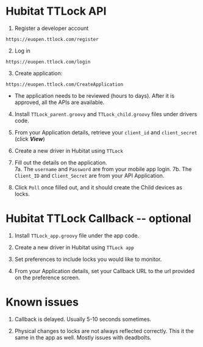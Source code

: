 # Hubitat TTLock API

1. Register a developer account
```
https://euopen.ttlock.com/register
```

2. Log in 
```
https://euopen.ttlock.com/login
```

3. Create application:
```
https://euopen.ttlock.com/CreateApplication
```
- The application needs to be reviewed (hours to days). After it is approved, all the APIs are available.

4. Install `TTLock_parent.groovy` and `TTLock_child.groovy` files under drivers code.

5. From your Application details, retrieve your `client_id` and `client_secret` (click ***View***)

6. Create a new driver in Hubitat using `TTLock`

7. Fill out the details on the application.  
7a. The `username` and `Password` are from your mobile app login.
7b. The `Client_ID` and `Client_Secret` are from your API Application.

8. Click `Poll` once filled out, and it should create the Child devices as locks.


# Hubitat TTLock Callback -- optional
1. Install `TTLock_app.groovy` file under the app code.

2. Create a new driver in Hubitat using `TTLock app`

3. Set preferences to include locks you would like to monitor.

4. From your Application details, set your Callback URL to the url provided on the preference screen.



# Known issues

1. Callback is delayed.  Usually 5-10 seconds sometimes.

2. Physical changes to locks are not always reflected correctly.  This it the same in the app as well.  Mostly issues with deadbolts.
